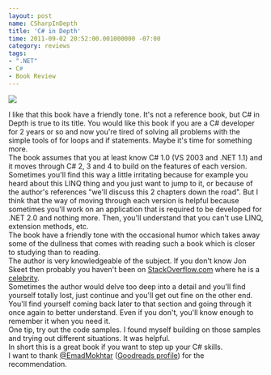 ```yaml
---
layout: post
name: CSharpInDepth
title: 'C# in Depth'
time: 2011-09-02 20:52:00.001000000 -07:00
category: reviews
tags:
- ".NET"
- C#
- Book Review
---
```

<img class="imageOnRight" src="{{ site.reviewsImagesFolder }}{{ page.name }}/CSharpInDepthCover.jpg">

I like that this book have a friendly tone.
It's not a reference book, but C# in Depth is true to its title. You would like this book if you are a C# developer for 2 years or so and now you're tired of solving all problems with the simple tools of for loops and if statements. Maybe it's time for something more.  
The book assumes that you at least know C# 1.0 (VS 2003 and .NET 1.1) and it moves through C# 2, 3 and 4 to build on the features of each version.  
Sometimes you'll find this way a little irritating because for example you heard about this LINQ thing and you just want to jump to it, or because of the author's references "we'll discuss this 2 chapters down the road". But I think that the way of moving through each version is helpful because sometimes you'll work on an application that is required to be developed for .NET 2.0 and nothing more. Then, you'll understand that you can't use LINQ, extension methods, etc.  
The book have a friendly tone with the occasional humor which takes away some of the dullness that comes with reading such a book which is closer to studying than to reading.  
The author is very knowledgeable of the subject. If you don't know Jon Skeet then probably you haven't been on <a href="http://www.stackoverflow.com">StackOverflow.com</a> where he is a <a href="http://stackoverflow.com/users/22656/jon-skeet">celebrity</a>.  
Sometimes the author would delve too deep into a detail and you'll find yourself totally lost, just continue and you'll get out fine on the other end. You'll find yourself coming back later to that section and going through it once again to better understand. Even if you don't, you'll know enough to remember it when you need it.  
One tip, try out the code samples. I found myself building on those samples and trying out different situations. It was helpful.  
In short this is a great book if you want to step up your C# skills.  
I want to thank <a href="https://twitter.com/#%21/EmadMokhtar">@EmadMokhtar</a> (<a href="http://www.goodreads.com/user/show/3775730">Goodreads profile</a>) for the recommendation.  